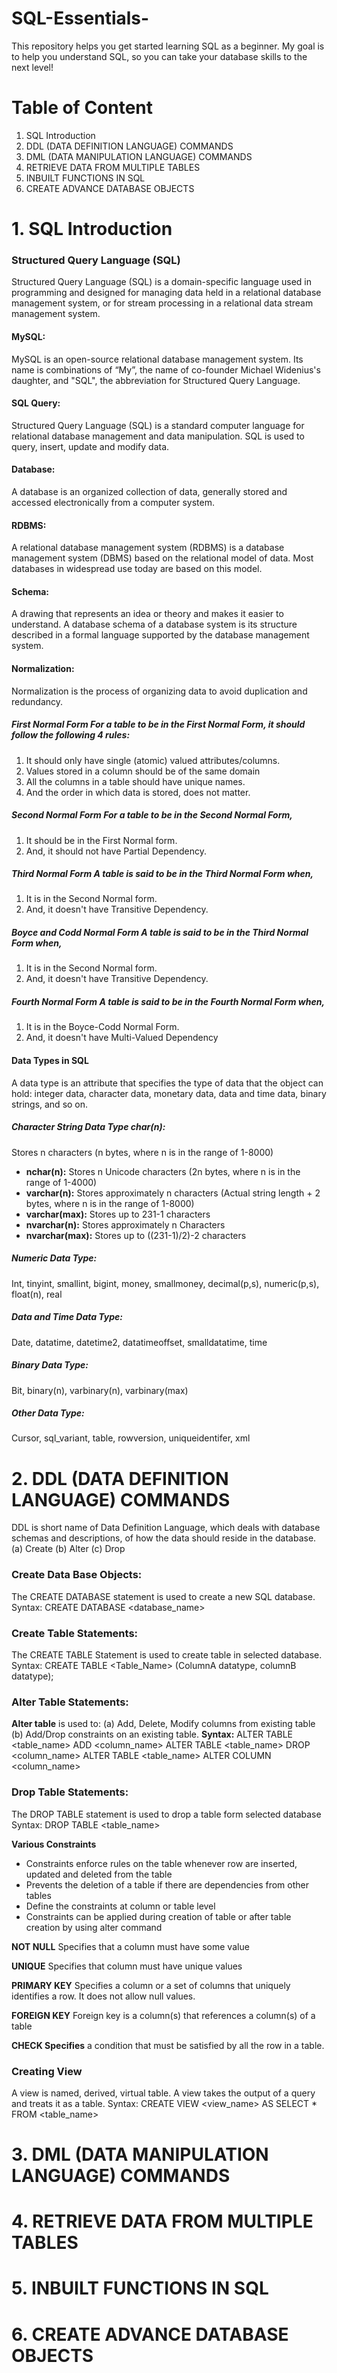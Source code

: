 # SQL-Essentials-
This repository helps you get started learning SQL as a beginner. My goal is to help you understand SQL, so you can take your database skills to the next level!

# Table of Content
1. SQL Introduction
2. DDL (DATA DEFINITION LANGUAGE) COMMANDS
3. DML (DATA MANIPULATION LANGUAGE) COMMANDS
4. RETRIEVE DATA FROM MULTIPLE TABLES
5. INBUILT FUNCTIONS IN SQL
6. CREATE ADVANCE DATABASE OBJECTS

# 1. SQL Introduction
### Structured Query Language (SQL) 
Structured Query Language (SQL) is a domain-specific language used in programming and designed for managing data held in a relational database management system, or for stream processing in a relational data stream management system.

#### MySQL:
MySQL is an open-source relational database management system. Its name is combinations of “My”, the name of co-founder Michael Widenius's daughter, and "SQL", the abbreviation for Structured Query Language.

#### SQL Query:
Structured Query Language (SQL) is a standard computer language for relational database management and data manipulation. SQL is used to query, insert, update and modify data.

#### Database:
A database is an organized collection of data, generally stored and accessed electronically from a computer system.

#### RDBMS:
A relational database management system (RDBMS) is a database management system (DBMS) based on the relational model of data. Most databases in widespread use today are based on this model.

#### Schema:
A drawing that represents an idea or theory and makes it easier to understand. A database schema of a database system is its structure described in a formal language supported by the database management system.

#### Normalization:
Normalization is the process of organizing data to avoid duplication and redundancy.

##### First Normal Form	For a table to be in the First Normal Form, it should follow the following 4 rules:
1. It should only have single (atomic) valued attributes/columns.
2. Values stored in a column should be of the same domain
3. All the columns in a table should have unique names.
4. And the order in which data is stored, does not matter.

##### Second Normal Form	For a table to be in the Second Normal Form,
1. It should be in the First Normal form.
2. And, it should not have Partial Dependency.

##### Third Normal Form	A table is said to be in the Third Normal Form when,
1. It is in the Second Normal form.
2. And, it doesn't have Transitive Dependency.

##### Boyce and Codd Normal Form	A table is said to be in the Third Normal Form when,
1. It is in the Second Normal form.
2. And, it doesn't have Transitive Dependency.

##### Fourth Normal Form	A table is said to be in the Fourth Normal Form when,
1. It is in the Boyce-Codd Normal Form.
2. And, it doesn't have Multi-Valued Dependency

#### Data Types in SQL
A data type is an attribute that specifies the type of data that the object can hold: integer data, character data, monetary data, data and time data, binary strings, and so on.

##### Character String Data Type	char(n): 
Stores n characters (n bytes, where n is in the range of 1-8000)

* **nchar(n):** Stores n Unicode characters (2n bytes, where n is in the range of 1-4000)
* **varchar(n):** Stores approximately n characters (Actual string length + 2 bytes, where n is in the range of 1-8000) 
* **varchar(max):** Stores up to 231-1 characters
* **nvarchar(n):**  Stores approximately n Characters
* **nvarchar(max):** Stores up to ((231-1)/2)-2 characters

##### Numeric Data Type:
Int, tinyint, smallint, bigint, money, smallmoney, decimal(p,s), numeric(p,s), float(n), real

##### Data and Time Data Type:
Date, datatime, datetime2, datatimeoffset, smalldatatime, time

##### Binary Data Type:
Bit, binary(n), varbinary(n), varbinary(max)

##### Other Data Type:
Cursor, sql_variant, table, rowversion, uniqueidentifer, xml


# 2. DDL (DATA DEFINITION LANGUAGE) COMMANDS
DDL is short name of Data Definition Language, which deals with database schemas and descriptions, of how the data should reside in the database. (a) Create (b) Alter (c) Drop

### Create Data Base Objects:
The CREATE DATABASE statement is used to create a new SQL database. 
Syntax: CREATE DATABASE <database_name>

### Create Table Statements:
The CREATE TABLE Statement is used to create table in selected database.
Syntax: CREATE TABLE <Table_Name> (ColumnA datatype, columnB datatype);

### Alter Table Statements:
**Alter table** is used to: (a) Add, Delete, Modify columns from existing table (b) Add/Drop constraints on an existing table.
**Syntax:** ALTER TABLE <table_name> ADD <column_name> <datatype>
ALTER TABLE <table_name> DROP <column_name> <datatype>
ALTER TABLE <table_name> ALTER COLUMN <column_name> <datatype>

### Drop Table Statements:
The DROP  TABLE statement is used to drop a table form selected database
Syntax: DROP TABLE <table_name>

**Various Constraints**	
* Constraints enforce rules on the table whenever row are inserted, updated and deleted from the table 
* Prevents the deletion of a table if there are dependencies from other tables
* Define the constraints at column or table level
* Constraints can be applied during creation of table or after table creation by using alter command

**NOT NULL**	Specifies that a column must have some value

**UNIQUE**	Specifies that column must have unique values

**PRIMARY KEY**	Specifies a column or a set of columns that uniquely identifies a row. It does not allow null values.

**FOREIGN KEY**	Foreign key is a column(s) that references a column(s) of a table

**CHECK	Specifies** a condition that must be satisfied by all the row in a table.

### Creating View	
A view is named, derived, virtual table. A view takes the output of a query and treats it as a table.
Syntax: CREATE VIEW <view_name> AS SELECT  * FROM <table_name>


# 3. DML (DATA MANIPULATION LANGUAGE) COMMANDS


# 4. RETRIEVE DATA FROM MULTIPLE TABLES


# 5. INBUILT FUNCTIONS IN SQL


# 6. CREATE ADVANCE DATABASE OBJECTS

